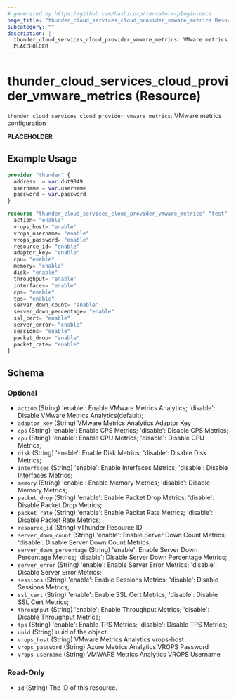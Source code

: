 ```yaml
---
# generated by https://github.com/hashicorp/terraform-plugin-docs
page_title: "thunder_cloud_services_cloud_provider_vmware_metrics Resource - terraform-provider-thunder"
subcategory: ""
description: |-
  thunder_cloud_services_cloud_provider_vmware_metrics: VMware metrics configuration
  PLACEHOLDER
---
```


# thunder_cloud_services_cloud_provider_vmware_metrics (Resource)

`thunder_cloud_services_cloud_provider_vmware_metrics`: VMware metrics configuration

__PLACEHOLDER__

## Example Usage

```terraform
provider "thunder" {
  address  = var.dut9049
  username = var.username
  password = var.password
}

resource "thunder_cloud_services_cloud_provider_vmware_metrics" "test" {
  action= "enable"
  vrops_host= "enable"
  vrops_username= "enable"
  vrops_password= "enable"
  resource_id= "enable"
  adaptor_key= "enable"
  cpu= "enable"
  memory= "enable"
  disk= "enable"
  throughput= "enable"
  interfaces= "enable"
  cps= "enable"
  tps= "enable"
  server_down_count= "enable"
  server_down_percentage= "enable"
  ssl_cert= "enable"
  server_error= "enable"
  sessions= "enable"
  packet_drop= "enable"
  packet_rate= "enable"
}
```

<!-- schema generated by tfplugindocs -->
## Schema

### Optional

- `action` (String) 'enable': Enable VMware Metrics Analytics; 'disable': Disable VMware Metrics Analytics(default);
- `adaptor_key` (String) VMware Metrics Analytics Adaptor Key
- `cps` (String) 'enable': Enable CPS Metrics; 'disable': Disable CPS Metrics;
- `cpu` (String) 'enable': Enable CPU Metrics; 'disable': Disable CPU Metrics;
- `disk` (String) 'enable': Enable Disk Metrics; 'disable': Disable Disk Metrics;
- `interfaces` (String) 'enable': Enable Interfaces Metrics; 'disable': Disable Interfaces Metrics;
- `memory` (String) 'enable': Enable Memory Metrics; 'disable': Disable Memory Metrics;
- `packet_drop` (String) 'enable': Enable Packet Drop Metrics; 'disable': Disable Packet Drop Metrics;
- `packet_rate` (String) 'enable': Enable Packet Rate Metrics; 'disable': Disable Packet Rate Metrics;
- `resource_id` (String) vThunder Resource ID
- `server_down_count` (String) 'enable': Enable Server Down Count Metrics; 'disable': Disable Server Down Count Metrics;
- `server_down_percentage` (String) 'enable': Enable Server Down Percentage Metrics; 'disable': Disable Server Down Percentage Metrics;
- `server_error` (String) 'enable': Enable Server Error Metrics; 'disable': Disable Server Error Metrics;
- `sessions` (String) 'enable': Enable Sessions Metrics; 'disable': Disable Sessions Metrics;
- `ssl_cert` (String) 'enable': Enable SSL Cert Metrics; 'disable': Disable SSL Cert Metrics;
- `throughput` (String) 'enable': Enable Throughput Metrics; 'disable': Disable Throughput Metrics;
- `tps` (String) 'enable': Enable TPS Metrics; 'disable': Disable TPS Metrics;
- `uuid` (String) uuid of the object
- `vrops_host` (String) VMware Metrics Analytics vrops-host
- `vrops_password` (String) Azure Metrics Analytics VROPS Password
- `vrops_username` (String) VMWARE Metrics Analytics VROPS Username

### Read-Only

- `id` (String) The ID of this resource.


